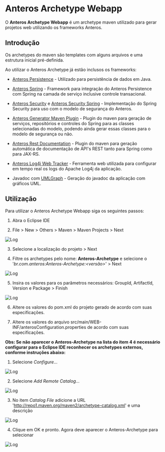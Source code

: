 # Anteros Archetype Webapp
O **Anteros Archetype Webapp**  é um archetype maven utilizado para gerar projetos web utilizando os frameworks Anteros.

## Introdução

Os archetypes do maven são templates com alguns arquivos e uma estrutura inicial pré-definida. 

Ao utilizar o Anteros Archetype já estão inclusos os frameworks: 

 * [Anteros Persistence](https://github.com/anterostecnologia/anterospersistence) - Utilizado para persistência de dados em Java.
 
 * [Anteros Spring](https://github.com/anterostecnologia/anterosspring) - Framework para integração do Anteros Persistence com Spring na camada de serviço inclusive controle transacional.
 
 * [Anteros Security](https://github.com/anterostecnologia/anterossecurity) e [Anteros Security Spring](https://github.com/anterostecnologia/anterossecurityspring) - Implementação do Spring Security para uso com o modelo de segurança do Anteros.
 
 * [Anteros Generator Maven Plugin](https://github.com/anterostecnologia/anterosgeneratormavenplugin) - Plugin do maven para geração de serviços, repositórios e controles do Spring para as classes selecionadas do modelo, podendo ainda gerar essas classes para o modelo de segurança ou não.
 
 * [Anteros Rest Documentation](https://github.com/anterostecnologia/anterosrestdocmavenplugin) - Plugin do maven para geração automática de documentação de API's REST tanto para Spring como para JAX-RS.
 
 * [Anteros Log4j Web Tracker](https://github.com/anterostecnologia/anteroslog4jwebtracker) - Ferramenta web utilizada para configurar em tempo real os logs do Apache Log4j da aplicação.
 
 * Javadoc com [UMLGraph](https://github.com/dspinellis/UMLGraph) - Geração do javadoc da aplicação com gráficos UML.
 
 ## Utilização
 
 Para utilizar o Anteros Archetype Webapp siga os seguintes passos: 
 
 1. Abra o Eclipse IDE
 
 2. File > New > Others > Maven > Maven Projects > Next
 
 ![Log](screenshots/image_01.png)
 
 3. Selecione a localização do projeto > Next
 
 4. Filtre os archetypes pelo nome: **Anteros-Archetype** e selecione o '_br.com.anteros:Anteros-Archetype:<versão>_' > Next
 
 ![Log](screenshots/image_02.png)
 
 5. Insira os valores para os parâmetros necessários: GroupId, ArtifactId, Version e Package > Finish
 
 ![Log](screenshots/image_03.png)
 
 6. Altere os valores do pom.xml do projeto gerado de acordo com suas especificações.
 
 7. Altere os valores do arquivo src/main/WEB-INF/anterosConfiguration.properties de acordo com suas especificações.
 
 
 **Obs: Se não aparecer o Anteros-Archetype na lista do item 4 é necessário configurar para o Eclipse IDE reconhecer os archetypes externos, conforme instruções abaixo:**
 
 1. Selecione _Configure..._
 
  ![Log](screenshots/image_06.png)
 
 2. Selecione _Add Remote Catalog..._
 
  ![Log](screenshots/image_04.png)
 
 3. No item _Catalog File_ adicione a URL 'http://repo1.maven.org/maven2/archetype-catalog.xml' e uma descrição
 
  ![Log](screenshots/image_05.png)
 
 4. Clique em OK e pronto. Agora deve aparecer o Anteros-Archetype para selecionar
 
  ![Log](screenshots/image_02.png)
 
